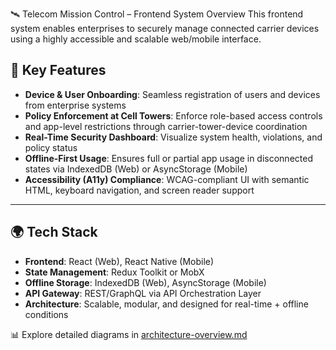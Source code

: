 🛰️ Telecom Mission Control – Frontend System Overview
This frontend system enables enterprises to securely manage connected carrier devices using a highly accessible and scalable web/mobile interface.

## 🔧 Key Features

- **Device & User Onboarding**: Seamless registration of users and devices from enterprise systems
- **Policy Enforcement at Cell Towers**: Enforce role-based access controls and app-level restrictions through carrier-tower-device coordination
- **Real-Time Security Dashboard**: Visualize system health, violations, and policy status
- **Offline-First Usage**: Ensures full or partial app usage in disconnected states via IndexedDB (Web) or AsyncStorage (Mobile)
- **Accessibility (A11y) Compliance**: WCAG-compliant UI with semantic HTML, keyboard navigation, and screen reader support

---

## 🌍 Tech Stack

- **Frontend**: React (Web), React Native (Mobile)
- **State Management**: Redux Toolkit or MobX
- **Offline Storage**: IndexedDB (Web), AsyncStorage (Mobile)
- **API Gateway**: REST/GraphQL via API Orchestration Layer
- **Architecture**: Scalable, modular, and designed for real-time + offline conditions

📊 Explore detailed diagrams in [architecture-overview.md](./architecture/architecture-overview.md)

